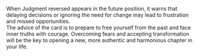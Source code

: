 When Judgment reversed appears in the future position, it warns that delaying decisions or ignoring the need for change may lead to frustration and missed opportunities.  
The advice of the card is to prepare to free yourself from the past and face inner truths with courage. Overcoming fears and accepting transformation will be the key to opening a new, more authentic and harmonious chapter in your life.
